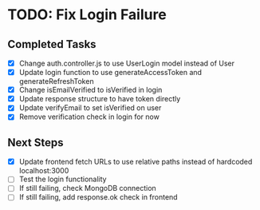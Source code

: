 # TODO: Fix Login Failure

## Completed Tasks
- [x] Change auth.controller.js to use UserLogin model instead of User
- [x] Update login function to use generateAccessToken and generateRefreshToken
- [x] Change isEmailVerified to isVerified in login
- [x] Update response structure to have token directly
- [x] Update verifyEmail to set isVerified on user
- [x] Remove verification check in login for now

## Next Steps
- [x] Update frontend fetch URLs to use relative paths instead of hardcoded localhost:3000
- [ ] Test the login functionality
- [ ] If still failing, check MongoDB connection
- [ ] If still failing, add response.ok check in frontend
